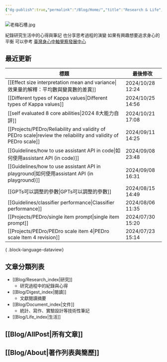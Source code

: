 ```yaml
---
{"dg-publish":true,"permalink":"/Blog/Home/","title":"Research & Life","contentClasses":"cards","tags":["blog","gardenEntry","gardenEntry","gardenEntry","gardenEntry","gardenEntry"],"created":"2023-02-16T00:00:00.000Z","updated":"2024-04-11T16:22"}
---
```



![老梅石槽.jpg](/img/user/Blog/images/%E8%80%81%E6%A2%85%E7%9F%B3%E6%A7%BD.jpg)

紀錄研究生活中的心得與筆記
也分享思考過程的演變
如果有興趣想要追求身心的平衡
可以參考 [臺灣身心中軸覺察發展中心](https://bmaa.tw)

## 最近更新

| 標題                                                                                                                | 最後修改              |
| ----------------------------------------------------------------------------------------------------------------- | ----------------- |
| [[Effect size interpretation mean and variance\|效果量的解釋：平均數與變異數的差異]]                                            | 2024/10/28  12:24 |
| [[Different types of Kappa values\|Different types of Kappa values]]                                           | 2024/10/25  14:56 |
| [[self evaluated 8 core abilities\|2024 8大能力自評]]                                                               | 2024/10/21  17:08 |
| [[Projects/PEDro/Reliability and validity of PEDro scale\|review the reliability and validity of PEDro scale]] | 2024/09/11  14:25 |
| [[Guidelines/how to use assistant API in code\|如何使用assistant API (in code)]]                                   | 2024/09/08  23:48 |
| [[Guidelines/how to use assistant API in playground\|如何使用assistant API (in playground)]]                       | 2024/09/08  16:31 |
| [[GPTs可以調整的參數\|GPTs可以調整的參數]]                                                                                   | 2024/08/15  14:49 |
| [[Guidelines/classifier performance\|Classifier performance]]                                                  | 2024/08/06  11:35 |
| [[Projects/PEDro/single item prompt\|single item prompt]]                                                      | 2024/07/30  15:20 |
| [[Projects/PEDro/PEDro scale item 4\|PEDro scale Item 4 revision]]                                             | 2024/07/23  15:14 |

{ .block-language-dataview}

## 文章分類列表

- [[Blog/Research_index\|研究]]
    - 研究過程中的紀錄與心得
- [[Blog/Digest_index\|閱讀]]
    - 文獻閱讀摘要
- [[Blog/Document_index\|文件]]
    - 統計、寫作、實驗設計等技術性筆記
- [[Blog/Life_index\|生活]]

## [[Blog/AllPost\|所有文章]]

## [[Blog/About\|著作列表與簡歷]]
